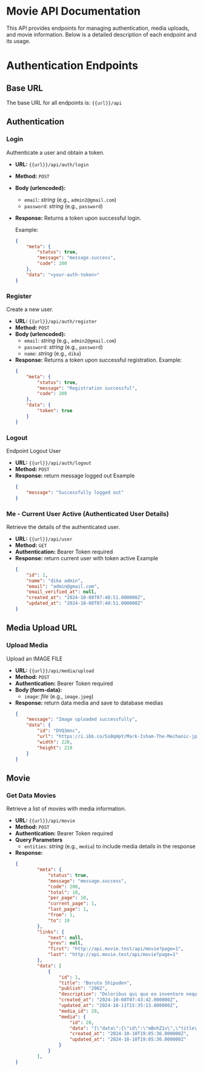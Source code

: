 # Movie API Documentation

This API provides endpoints for managing authentication, media uploads, and movie information. Below is a detailed description of each endpoint and its usage.

# Authentication Endpoints

## Base URL

The base URL for all endpoints is: `{{url}}/api`

## Authentication
### Login

Authenticate a user and obtain a token.

-   **URL:** `{{url}}/api/auth/login`
-   **Method:** `POST`
-   **Body (urlencoded):**
    -   `email`: _string_ (e.g., `admin2@gmail.com`)
    -   `password`: _string_ (e.g., `password`)
-   **Response:** Returns a token upon successful login.

    Example:

    ```json
    {
        "meta": {
            "status": true,
            "message": "message.success",
            "code": 200
        },
        "data": "<your-auth-token>"
    }
    ```

### Register

Create a new user.

-   **URL:** `{{url}}/api/auth/register`
-   **Method:** `POST`
-   **Body (urlencoded):**
    -   `email`: _string_ (e.g., `admin2@gmail.com`)
    -   `password`: _string_ (e.g., `password`)
    -   `name`: _string_ (e.g., `dika`)
-   **Response:** Returns a token upon successful registration.
    Example:
    ```json
    {
        "meta": {
            "status": true,
            "message": "Registration successful",
            "code": 200
        },
        "data": {
            "token": true
        }
    }

### Logout
Endpoint Logout User 

-   **URL:** `{{url}}/api/auth/logout`
-   **Method:** `POST`
-   **Response:** return message logged out
    Example
    ```json
    {
        "message": "Successfully logged out"
    }

### Me - Current User Active (Authenticated User Details)
Retrieve the details of the authenticated user.

-   **URL:** `{{url}}/api/user`
-   **Method:** `GET`
-   **Authentication:** Bearer Token required
-   **Response:** return current user with token active
    Example
    ```json
    {
        "id": 1,
        "name": "dika admin",
        "email": "admin@gmail.com",
        "email_verified_at": null,
        "created_at": "2024-10-08T07:40:51.000000Z",
        "updated_at": "2024-10-08T07:40:51.000000Z"
    }

## Media Upload URL
### Upload Media
Upload an IMAGE FILE

-   **URL:** `{{url}}/api/media/upload`
-   **Method:** `POST`
-   **Authentication:** Bearer Token required
-   **Body (form-data):**
    - `image`: _file_ (e.g., `image.jpeg`)
-   **Response:** return data media and save to database medias
    ```json
    {
        "message": "Image uploaded successfully",
        "data": {
            "id": "DVQ3mnc",
            "url": "https://i.ibb.co/SsBqHpY/Mark-Isham-The-Mechanic-jpg.jpg",
            "width": 220,
            "height": 219
        }
    }

## Movie
### Get Data Movies
Retrieve a list of movies with media information.

-   **URL:** `{{url}}/api/movie`
-   **Method:** `POST`
-   **Authentication:** Bearer Token required
-   **Query Parameters**
    - `entities`: _string_ (e.g., `media`) to include media details in the response
-   **Response:**
    ```json
    {
            "meta": {
                "status": true,
                "message": "message.success",
                "code": 200,
                "total": 10,
                "per_page": 10,
                "current_page": 1,
                "last_page": 1,
                "from": 1,
                "to": 10
            },
            "links": {
                "next": null,
                "prev": null,
                "first": "http://api.movie.test/api/movie?page=1",
                "last": "http://api.movie.test/api/movie?page=1"
            },
            "data": [
                {
                    "id": 1,
                    "title": "Boruto Shipuden",
                    "publish": "2002",
                    "description": "Doloribus qui quo ea inventore neque quasi ea dolores quam.\nLabore nam non consequatur voluptatibus cum eos vel.\nDolorem atque et consequatur et.",
                    "created_at": "2024-10-08T07:43:42.000000Z",
                    "updated_at": "2024-10-11T15:35:13.000000Z",
                    "media_id": 20,
                    "media": {
                        "id": 20,
                        "data": "{\"data\":{\"id\":\"mBvhZ1v\",\"title\":\"QR-Code-png\",\"url_viewer\":\"https:\\/\\/ibb.co\\/mBvhZ1v\",\"url\":\"https:\\/\\/i.ibb.co\\/7zgrM8g\\/QR-Code-png.png\",\"display_url\":\"https:\\/\\/i.ibb.co\\/BP4TWd4\\/QR-Code-png.png\",\"width\":1000,\"height\":1000,\"size\":93453,\"time\":1728587136,\"expiration\":0,\"image\":{\"filename\":\"QR-Code-png.png\",\"name\":\"QR-Code-png\",\"mime\":\"image\\/png\",\"extension\":\"png\",\"url\":\"https:\\/\\/i.ibb.co\\/7zgrM8g\\/QR-Code-png.png\"},\"thumb\":{\"filename\":\"QR-Code-png.png\",\"name\":\"QR-Code-png\",\"mime\":\"image\\/png\",\"extension\":\"png\",\"url\":\"https:\\/\\/i.ibb.co\\/mBvhZ1v\\/QR-Code-png.png\"},\"medium\":{\"filename\":\"QR-Code-png.png\",\"name\":\"QR-Code-png\",\"mime\":\"image\\/png\",\"extension\":\"png\",\"url\":\"https:\\/\\/i.ibb.co\\/BP4TWd4\\/QR-Code-png.png\"},\"delete_url\":\"https:\\/\\/ibb.co\\/mBvhZ1v\\/ae949490cc2ae5fdae55ef0fd1f79c13\"},\"success\":true,\"status\":200}",
                        "created_at": "2024-10-10T19:05:36.000000Z",
                        "updated_at": "2024-10-10T19:05:36.000000Z"
                    }
                }
            ],
    }
